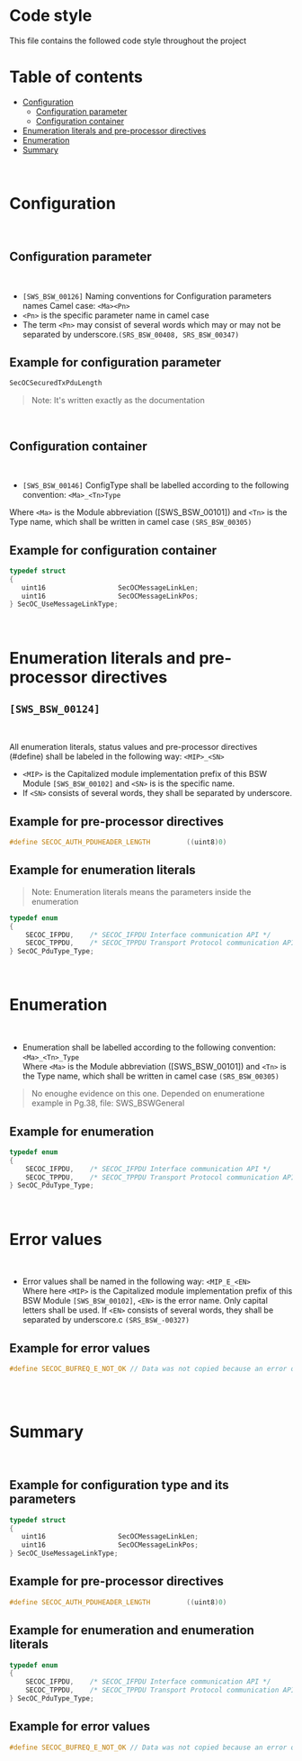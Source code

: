 # **Code style**
This file contains the followed code style throughout the project

Table of contents
=================

<!--ts-->
* [Configuration](#Configuration)
    * [Configuration parameter](##Configuration-parameter)
    * [Configuration container](##Configuration-container)
* [Enumeration literals and pre-processor directives](#Enumeration-literals-and-pre-processor-directives)
* [Enumeration](#Enumeration)
* [Summary](#Summary) 
<!--te-->
<br/>

# Configuration

<br/>

## Configuration parameter
<br/>

-  `[SWS_BSW_00126]` Naming conventions for Configuration parameters names Camel case: `<Ma><Pn>`
- `<Pn>` is the specific parameter name in camel case
- The term `<Pn>` may consist of several words which may or may not be
separated by underscore.`(SRS_BSW_00408, SRS_BSW_00347)`
## Example for configuration parameter 
```C
SecOCSecuredTxPduLength
```
> Note: It's written exactly as the documentation

<br/>

## Configuration container
<br/>

- `[SWS_BSW_00146]` ConfigType shall be labelled according to the following convention:
`<Ma>_<Tn>Type`

Where `<Ma>` is the Module abbreviation ([SWS_BSW_00101]) and `<Tn>` is the Type
name, which shall be written in camel case `(SRS_BSW_00305)`

## Example for configuration container
```C
typedef struct
{
   uint16                  SecOCMessageLinkLen;
   uint16                  SecOCMessageLinkPos;
} SecOC_UseMessageLinkType;
```

<br/>

# Enumeration literals and pre-processor directives 

`[SWS_BSW_00124]`
---
<br/>

All enumeration literals, status values and pre-processor
directives (#define) shall be labeled in the following way:
`<MIP>_<SN>`
- `<MIP>` is the Capitalized module implementation prefix of this BSW Module `[SWS_BSW_00102]` and `<SN>` is is the specific name.
- If `<SN>` consists of several words, they shall be separated by underscore.

## Example for pre-processor directives

```C
#define SECOC_AUTH_PDUHEADER_LENGTH         ((uint8)0)
```
## Example for enumeration literals

> Note: Enumeration literals means the parameters inside the enumeration
```C
typedef enum
{
    SECOC_IFPDU,    /* SECOC_IFPDU Interface communication API */ 
    SECOC_TPPDU,    /* SECOC_TPPDU Transport Protocol communication API */ 
} SecOC_PduType_Type;
```
<br/>

# Enumeration
<br/>


- Enumeration shall be labelled according to the following convention:
`<Ma>_<Tn>_Type` <br/>
Where `<Ma>` is the Module abbreviation ([SWS_BSW_00101]) and `<Tn>` is the Type
name, which shall be written in camel case `(SRS_BSW_00305)`
> No enoughe evidence on this one. Depended on enumeratione example in Pg.38, file: SWS_BSWGeneral
## Example for enumeration 
```C
typedef enum
{
    SECOC_IFPDU,    /* SECOC_IFPDU Interface communication API */ 
    SECOC_TPPDU,    /* SECOC_TPPDU Transport Protocol communication API */ 
} SecOC_PduType_Type;
```
<br/>



# Error values
<br/>

- Error values shall be named in the following way: `<MIP_E_<EN>` <br/>
Where here `<MIP>` is the Capitalized module implementation prefix of this BSW Module `[SWS_BSW_00102]`, `<EN>` is the error name. Only capital letters shall be used. If `<EN>` consists of several words, they shall be separated by underscore.c `(SRS_BSW_-00327)`
## Example for error values 
```C
#define SECOC_BUFREQ_E_NOT_OK // Data was not copied because an error occurred.
```
<br/>
<br/>

# Summary 

<br/>

## Example for configuration type and its parameters
```C
typedef struct
{
   uint16                  SecOCMessageLinkLen;
   uint16                  SecOCMessageLinkPos;
} SecOC_UseMessageLinkType;
```



## Example for pre-processor directives
```C
#define SECOC_AUTH_PDUHEADER_LENGTH         ((uint8)0)
```



## Example for enumeration and enumeration literals
```C
typedef enum
{
    SECOC_IFPDU,    /* SECOC_IFPDU Interface communication API */ 
    SECOC_TPPDU,    /* SECOC_TPPDU Transport Protocol communication API */ 
} SecOC_PduType_Type;
```



## Example for error values 
```C
#define SECOC_BUFREQ_E_NOT_OK // Data was not copied because an error occurred.
```

